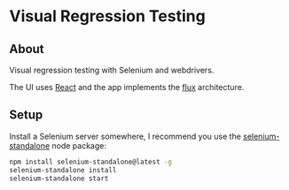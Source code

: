 # Visual Regression Testing

## About
Visual regression testing with Selenium and webdrivers. 

The UI uses [React](https://facebook.github.io/react/) and the app implements the [flux](https://facebook.github.io/flux/) architecture.

## Setup
Install a Selenium server somewhere, I recommend you use the [selenium-standalone](https://www.npmjs.com/package/selenium-standalone) node package:

```bash
npm install selenium-standalone@latest -g
selenium-standalone install
selenium-standalone start
```

